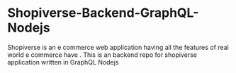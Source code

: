 # Shopiverse-Backend-GraphQL-Nodejs
Shopiverse is an e commerce web application having all the features of  real world e commerce have . This is an backend repo for shopiverse application written in GraphQL Nodejs 
